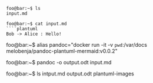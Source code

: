 ```console
foo@bar:~$ ls 
input.md

foo@bar:~$ cat input.md
````plantuml
Bob -> Alice : Hello!
````

foo@bar:~$ alias pandoc="docker run -it -v `pwd`:/var/docs melobenja/pandoc-plantuml-mermaid:v0.0.2"

foo@bar:~$ pandoc -o output.odt input.md

foo@bar:~$ ls
intput.md      output.odt      plantuml-images
```
